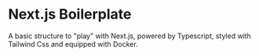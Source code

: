 # Next.js Boilerplate

A basic structure to "play" with Next.js, powered by Typescript, styled with Tailwind Css and equipped with Docker.
